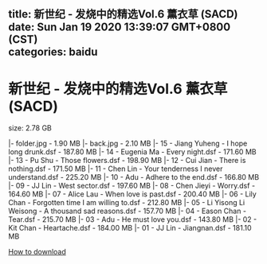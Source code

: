 
title: 新世纪 - 发烧中的精选Vol.6 薰衣草 (SACD)
date: Sun Jan 19 2020 13:39:07 GMT+0800 (CST)    
categories: baidu
---

# 新世纪 - 发烧中的精选Vol.6 薰衣草 (SACD)
size: 2.78 GB
 
 
|- folder.jpg - 1.90 MB
|- back.jpg - 2.10 MB
|- 15 - Jiang Yuheng - I hope long drunk.dsf - 187.80 MB
|- 14 - Eugenia Ma - Every night.dsf - 171.60 MB
|- 13 - Pu Shu - Those flowers.dsf - 198.90 MB
|- 12 - Cui Jian - There is nothing.dsf - 171.50 MB
|- 11 - Chen Lin - Your tenderness I never understand.dsf - 225.20 MB
|- 10 - Adu - Adhere to the end.dsf - 166.80 MB
|- 09 - JJ Lin - West sector.dsf - 197.60 MB
|- 08 - Chen Jieyi - Worry.dsf - 164.60 MB
|- 07 - Alice Lau - When love is past.dsf - 200.40 MB
|- 06 - Lily Chan - Forgotten time I am willing to.dsf - 212.80 MB
|- 05 - Li Yisong Li Weisong - A thousand sad reasons.dsf - 157.70 MB
|- 04 - Eason Chan - Tear.dsf - 215.70 MB
|- 03 - Adu - He must love you.dsf - 143.80 MB
|- 02 - Kit Chan - Heartache.dsf - 184.00 MB
|- 01 - JJ Lin - Jiangnan.dsf - 181.10 MB

[How to download](https://bpcam.bemobtrk.com/go/2ceec3aa-1ca2-46d6-b9ff-aaa5c184517c?jno=4501)